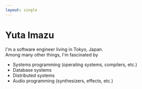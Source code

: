 ```yaml
---
layout: single
---
```


# Yuta Imazu

I'm a software engineer living in Tokyo, Japan. \
Among many other things, I'm fascinated by

- Systems programming (operating systems, compilers, etc.)
- Database systems
- Distributed systems
- Audio programming (synthesizers, effects, etc.)
